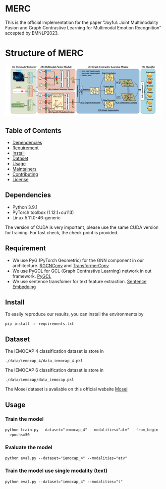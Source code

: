 # MERC
This is the official implementation for the paper "Joyful: Joint Multimodality Fusion and Graph Contrastive Learning for Multimodal Emotion Recognition" accepted by EMNLP2023.

# Structure of MERC
![image](structure.png)

## Table of Contents

- [Dependencies](#security)
- [Requirement](#background)
- [Install](#install)
- [Dataset](#dataset)
- [Usage](#usage)
- [Maintainers](#maintainers)
- [Contributing](#contributing)
- [License](#license)

## Dependencies

- Python 3.9.1
- PyTorch toolbox (1.12.1+cu113)
- Linux 5.11.0-46-generic

The version of CUDA is very important, please use the same CUDA version for training. 
For fast check, the check point is provided.

## Requirement
- We use PyG (PyTorch Geometric) for the GNN component in our architecture. [RGCNConv](https://pytorch-geometric.readthedocs.io/en/latest/modules/nn.html#torch_geometric.nn.conv.RGCNConv) and [TransformerConv](https://pytorch-geometric.readthedocs.io/en/latest/modules/nn.html#torch_geometric.nn.conv.TransformerConv)
- We use PyGCL for GCL (Graph Contrastive Learning) network in out framework. [PyGCL](https://github.com/PyGCL/PyGCL)
- We use sentence transfomer for text feature extraction. [Sentence Embedding](https://huggingface.co/sentence-transformers/paraphrase-distilroberta-base-v1)


## Install
To easily reproduce our results, you can install the environments by
```
pip install -r requirements.txt
```


## Dataset

The IEMOCAP 4 classification dataset is store in
```
./data/iemocap_4/data_iemocap_4.pkl
```

The IEMOCAP 6 classification dataset is store in
```
./data/iemocap/data_iemocap.pkl
```

The Mosei dataset is avaliable on this official website
[Mosei](http://multicomp.cs.cmu.edu/resources/cmu-mosei-dataset/) 


## Usage

### Train the model

```
python train.py --dataset="iemocap_4" --modalities="atv" --from_begin --epochs=50
```

### Evaluate the model

```
python eval.py --dataset="iemocap_4" --modalities="atv"
```

### Train the model use single modality (text)

```
python eval.py --dataset="iemocap_4" --modalities="t"
```










